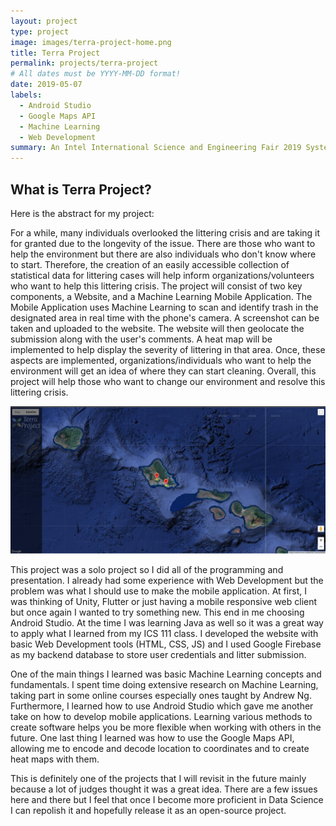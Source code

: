 ```yaml
---
layout: project
type: project
image: images/terra-project-home.png
title: Terra Project
permalink: projects/terra-project
# All dates must be YYYY-MM-DD format!
date: 2019-05-07
labels:
  - Android Studio
  - Google Maps API
  - Machine Learning
  - Web Development
summary: An Intel International Science and Engineering Fair 2019 System Software Finalist Project 
---
```

## What is Terra Project?
Here is the abstract for my project:

For a while, many individuals overlooked the littering crisis and are taking it for granted due to the longevity of the issue. There are those who want to help the environment but there are also individuals who don't know where to start. Therefore, the creation of an easily accessible collection of statistical data for littering cases will help inform organizations/volunteers who want to help this littering crisis. The project will consist of two key components, a Website, and a Machine Learning Mobile Application. The Mobile Application uses Machine Learning to scan and identify trash in the designated area in real time with the phone's camera. A screenshot can be taken and uploaded to the website. The website will then geolocate the submission along with the user's comments. A heat map will be implemented to help display the severity of littering in that area. Once, these aspects are implemented, organizations/individuals who want to help the environment will get an idea of where they can start cleaning. Overall, this project will help those who want to change our environment and resolve this littering crisis.

<img class="ui image" src="../images/terra-project-map.png">

This project was a solo project so I did all of the programming and presentation. I already had some experience with Web Development but the problem was what I should use to make the mobile application. At first, I was thinking of Unity, Flutter or just having a mobile responsive web client but once again I wanted to try something new. This end in me choosing Android Studio. At the time I was learning Java as well so it was a great way to apply what I learned from my ICS 111 class. I developed the website with basic Web Development tools (HTML, CSS, JS) and I used Google Firebase as my backend database to store user credentials and litter submission.

One of the main things I learned was basic Machine Learning concepts and fundamentals. I spent time doing extensive research on Machine Learning, taking part in some online courses especially ones taught by Andrew Ng. Furthermore, I learned how to use Android Studio which gave me another take on how to develop mobile applications. Learning various methods to create software helps you be more flexible when working with others in the future. One last thing I learned was how to use the Google Maps API, allowing me to encode and decode location to coordinates and to create heat maps with them.

This is definitely one of the projects that I will revisit in the future mainly because a lot of judges thought it was a great idea. There are a few issues here and there but I feel that once I become more proficient in Data Science I can repolish it and hopefully release it as an open-source project. 